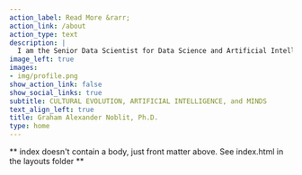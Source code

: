 ```yaml
---
action_label: Read More &rarr;
action_link: /about
action_type: text
description: | 
  I am the Senior Data Scientist for Data Science and Artificial Intelligence at Children's Hospital: Los Angeles where I work on a variety of problems related to clinical practice and research. Previously, I was a Post-Doctoral Scientist at the [Schwartz Reisman Institute for Technology and Society at the University of Toronto](https://srinstitute.utoronto.ca/) and [Vector Institute for Artificial Intelligence](https://vectorinstitute.ai/) where I use game theory to understand how norms, culture, and political institutions evolve and how such insights can be applied in artificially intelligence. I received my Ph.D. from the [Culture, Cognition, and Coevolution Lab](https://coevolution.fas.harvard.edu/) at Harvard University where I worked on econometric and game-theoretic approaches to cultural and political institutional evolution. 
image_left: true
images:
- img/profile.png
show_action_link: false
show_social_links: true
subtitle: CULTURAL EVOLUTION, ARTIFICIAL INTELLIGENCE, and MINDS
text_align_left: true
title: Graham Alexander Noblit, Ph.D.
type: home
---
```


** index doesn't contain a body, just front matter above.
See index.html in the layouts folder **
